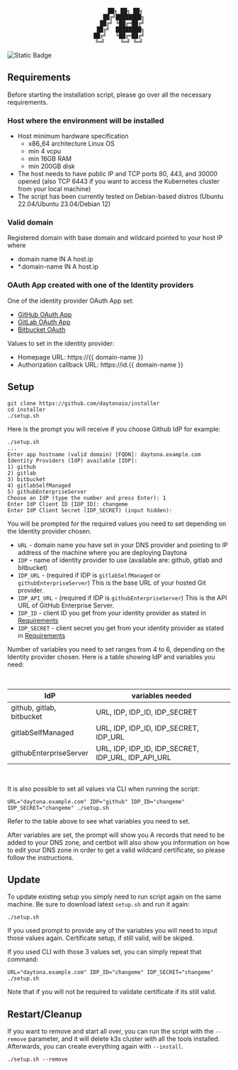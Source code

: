 <div align="center">

```
    ██╗ ██╗ ██╗
   ██╔╝████████╗
  ██╔╝ ╚██╔═██╔╝
 ██╔╝  ████████╗
██╔╝   ╚██╔═██╔╝
╚═╝     ╚═╝ ╚═╝
```
</div>

![Static Badge](https://img.shields.io/badge/APP_VERSION-8.75.2-blue)

## Requirements

Before starting the installation script, please go over all the necessary requirements.

### Host where the environment will be installed

* Host minimum hardware specification
    * x86_64 architecture Linux OS
    * min 4 vcpu
    * min 16GB RAM
    * min 200GB disk
* The host needs to have public IP and TCP ports 80, 443, and 30000 opened (also TCP 6443 if you want to access the Kubernetes cluster from your local machine)
* The script has been currently tested on Debian-based distros (Ubuntu 22.04/Ubuntu 23.04/Debian 12)

### Valid domain
Registered domain with base domain and wildcard pointed to your host IP where
* domain name IN A host.ip
* *.domain-name IN A host.ip

### OAuth App created with one of the Identity providers
One of the identity provider OAuth App set:
* [GitHub OAuth App](https://docs.github.com/en/apps/oauth-apps/building-oauth-apps/creating-an-oauth-app)
* [GitLab OAuth App](https://docs.gitlab.com/ee/integration/oauth_provider.html)
* [Bitbucket OAuth](https://support.atlassian.com/bitbucket-cloud/docs/use-oauth-on-bitbucket-cloud/)

Values to set in the identity provider:
* Homepage URL: https://{{ domain-name }}
* Authorization callback URL: https://id.{{ domain-name }}

## Setup

```
git clone https://github.com/daytonaio/installer
cd installer
./setup.sh
```

Here is the prompt you will receive if you choose Github IdP for example:
```
./setup.sh
...
Enter app hostname (valid domain) [FQDN]: daytona.example.com
Identity Providers (IdP) available [IDP]:
1) github
2) gitlab
3) bitbucket
4) gitlabSelfManaged
5) githubEnterpriseServer
Choose an IdP (type the number and press Enter): 1
Enter IdP Client ID [IDP_ID]: changeme
Enter IdP Client Secret (IDP_SECRET) (input hidden):
```

You will be prompted for the required values you need to set depending on the Identity provider chosen.

* `URL` - domain name you have set in your DNS provider and pointing to IP address of the machine where you are deploying Daytona
* `IDP` - name of identity provider to use (available are: github, gitlab and bitbucket)
* `IDP_URL` - (required if IDP is `gitlabSelfManaged` or `githubEnterpriseServer`) This is the base URL of your hosted Git provider.
* `IDP_API_URL` - (required if IDP is `githubEnterpriseServer`) This is the API URL of GitHub Enterprise Server.
* `IDP_ID` - client ID you get from your identity provider as stated in [Requirements](#requirements)
* `IDP_SECRET` - client secret you get from your identity provider as stated in [Requirements](#requirements)

Number of variables you need to set ranges from 4 to 6, depending on the Identity provider chosen. Here is a table showing IdP and variables you need:

<br>

| IdP     | variables needed     |
|--------------|--------------|
| github, gitlab, bitbucket | URL, IDP, IDP_ID, IDP_SECRET |
| gitlabSelfManaged | URL, IDP, IDP_ID, IDP_SECRET, IDP_URL |
| githubEnterpriseServer | URL, IDP, IDP_ID, IDP_SECRET, IDP_URL, IDP_API_URL |

<br>

It is also possible to set all values via CLI when running the script:
```
URL="daytona.example.com" IDP="github" IDP_ID="changeme" IDP_SECRET="changeme" ./setup.sh
```

Refer to the table above to see what variables you need to set.

After variables are set, the prompt will show you A records that need to be added to your DNS zone, and certbot will also show you information on how to edit your DNS zone in order to get a valid wildcard certificate, so please follow the instructions.

## Update

To update existing setup you simply need to run script again on the same machine. Be sure to download latest `setup.sh` and run it again:

```
./setup.sh
```

If you used prompt to provide any of the variables you will need to input those values again. Certificate setup, if still valid, will be skiped.

If you used CLI with those 3 values set, you can simply repeat that command:
```
URL="daytona.example.com" IDP_ID="changeme" IDP_SECRET="changeme" ./setup.sh
```

Note that if you will not be required to validate certificate if its still valid.

## Restart/Cleanup

If you want to remove and start all over, you can run the script with the `--remove` parameter, and it will delete k3s cluster with all the tools installed. Afterwards, you can create everything again with `--install`.

```
./setup.sh --remove
```
